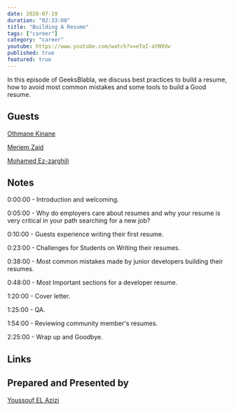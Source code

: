 ```yaml
---
date: 2020-07-19
duration: "02:33:00"
title: "Building A Resume"
tags: ["career"]
category: "career"
youtube: https://www.youtube.com/watch?v=eTaI-aYN9Vw
published: true
featured: true
---
```


In this episode of GeeksBlabla, we discuss best practices to build a resume, how to avoid most common mistakes and some tools to build a Good resume.

## Guests

[Othmane Kinane](https://www.linkedin.com/in/othmanekinane/)

[Meriem Zaid](https://twitter.com/_iMeriem)

[Mohamed Ez-zarghili](https://twitter.com/ezzarghili)

## Notes

0:00:00 - Introduction and welcoming.

0:05:00 - Why do employers care about resumes and why your resume is very critical in your path searching for a new job?

0:10:00 - Guests experience writing their first resume.

0:23:00 - Challenges for Students on Writing their resumes.

0:38:00 - Most common mistakes made by junior developers building their resumes.

0:48:00 - Most Important sections for a developer resume.

1:20:00 - Cover letter.

1:25:00 - QA.

1:54:00 - Reviewing community member's resumes.

2:25:00 - Wrap up and Goodbye.

## Links

## Prepared and Presented by

[Youssouf EL Azizi](https://elazizi.com)

